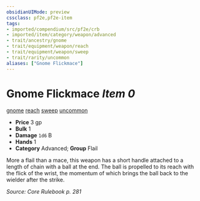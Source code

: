 ```yaml
---
obsidianUIMode: preview
cssclass: pf2e,pf2e-item
tags:
- imported/compendium/src/pf2e/crb
- imported/item/category/weapon/advanced
- trait/ancestry/gnome
- trait/equipment/weapon/reach
- trait/equipment/weapon/sweep
- trait/rarity/uncommon
aliases: ["Gnome Flickmace"]
---
```

# Gnome Flickmace *Item 0*  
[gnome](gnome.md)  [reach](reach.md)  [sweep](sweep.md)  [uncommon](uncommon.md)  

- **Price** 3 gp
- **Bulk** 1
- **Damage** `1d6` B
- **Hands** 1
- **Category** Advanced; **Group** Flail 

More a flail than a mace, this weapon has a short handle attached to a length of chain with a ball at the end. The ball is propelled to its reach with the flick of the wrist, the momentum of which brings the ball back to the wielder after the strike.

*Source: Core Rulebook p. 281*
